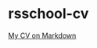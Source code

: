# rsschool-cv
[My CV on Markdown](https://LudmilaSokol.github.io/rsschool-cv/cv "link to my CV on Markdown")